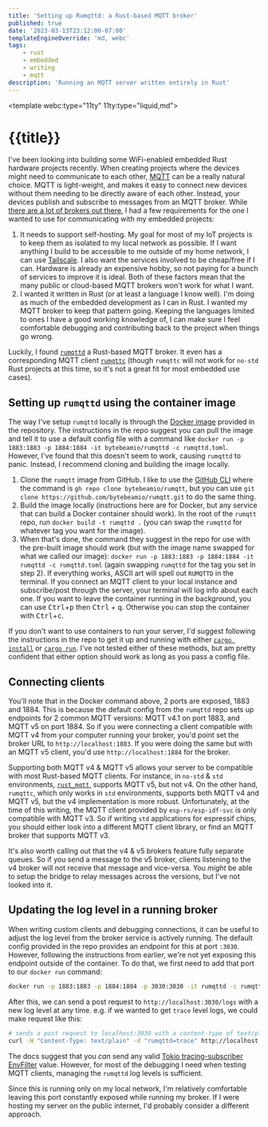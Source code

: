 ```yaml
---
title: 'Setting up Rumqttd: a Rust-based MQTT broker'
published: true
date: '2023-03-13T23:12:00-07:00'
templateEngineOverride: 'md, webc'
tags:
    - rust
    - embedded
    - writing
    - mqtt
description: 'Running an MQTT server written entirely in Rust'
---
```


<template webc:type="11ty" 11ty:type="liquid,md">
# {{title}}
</template>

I've been looking into building some WiFi-enabled embedded Rust hardware projects recently. When creating projects where the devices might need to communicate to each other, [MQTT](https://mqtt.org/) can be a really natural choice. MQTT is light-weight, and makes it easy to connect new devices without them needing to be directly aware of each other. Instead, your devices publish and subscribe to messages from an MQTT broker. While [there are a lot of brokers out there](https://en.wikipedia.org/wiki/Comparison_of_MQTT_implementations), I had a few requirements for the one I wanted to use for communicating with my embedded projects: 

1. It needs to support self-hosting. My goal for most of my IoT projects is to keep them as isolated to my local network as possible. If I want anything I build to be accessible to me outside of my home network, I can use [Tailscale](https://tailscale.com/). I also want the services involved to be cheap/free if I can. Hardware is already an expensive hobby, so not paying for a bunch of services to improve it is ideal. Both of these factors mean that the many public or cloud-based MQTT brokers won't work for what I want. 
2. I wanted it written in Rust (or at least a language I know well). I'm doing as much of the embedded development as I can in Rust. I wanted my MQTT broker to keep that pattern going. Keeping the languages limited to ones I have a good working knowledge of, I can make sure I feel comfortable debugging and contributing back to the project when things go wrong.

Luckily, I found [`rumqttd`](https://github.com/bytebeamio/rumqtt/) a Rust-based MQTT broker. It even has a corresponding MQTT client [`rumqttc`](https://github.com/bytebeamio/rumqtt/blob/main/rumqttc/README.md) (though `rumqttc` will not work for `no-std` Rust projects at this time, so it's not a great fit for most embedded use cases).

## Setting up `rumqttd` using the container image

The way I've setup `rumqttd` locally is through the [Docker image](https://github.com/bytebeamio/rumqtt/blob/67785d57d512612a41c46ce884fca9175e705412/Dockerfile) provided in the repository. The instructions in the repo suggest you can pull the image and tell it to use a default config file with a command like `docker run -p 1883:1883 -p 1884:1884 -it bytebeamio/rumqttd -c rumqttd.toml`. However, I've found that this doesn't seem to work, causing `rumqttd` to panic. Instead, I recommend cloning and building the image locally. 

1. Clone the `rumqtt` image from GitHub. I like to use the [GitHub CLI](https://cli.github.com/) where the command is `gh repo clone bytebeamio/rumqtt`, but you can use `git clone https://github.com/bytebeamio/rumqtt.git` to do the same thing. 
2. Build the image locally (instructions here are for Docker, but any service that can build a Docker container should work). In the root of the `rumqtt` repo, run `docker build -t rumqttd .` (you can swap the `rumqttd` for whatever tag you want for the image).
3. When that's done, the command they suggest in the repo for use with the pre-built image should work (but with the image name swapped for what we called our image):  `docker run -p 1883:1883 -p 1884:1884 -it rumqttd -c rumqttd.toml` (again swapping `rumqttd` for the tag you set in step 2). If everything works, ASCII art will spell out `RUMQTTD` in the terminal. If you connect an MQTT client to your local instance and subscribe/post through the server, your terminal will log info about each one. If you want to leave the container running in the background, you can use <kbd>Ctrl</kbd>+<kbd>p</kbd> then <kbd>Ctrl</kbd> + <kbd>q</kbd>. Otherwise you can stop the container with <kbd>Ctrl</kbd>+<kbd>c</kbd>. 

If you don't want to use containers to run your server, I'd suggest following the instructions in the repo to get it up and running with either [`cargo install`](https://github.com/bytebeamio/rumqtt#install-using-cargo) or [`cargo run`](https://github.com/bytebeamio/rumqtt#compile-from-source). I've not tested either of these methods, but am pretty confident that either option should work as long as you pass a config file.

## Connecting clients

You'll note that in the Docker command above, 2 ports are exposed, 1883 and 1884. This is because the default config from the `rumqttd` repo sets up endpoints for 2 common MQTT versions: MQTT v4.1 on port 1883, and MQTT v5 on port 1884. So if you were connecting a client compatible with MQTT v4 from your computer running your broker, you'd point set the broker URL to `http://localhost:1883`. If you were doing the same but with an MQTT v5 client, you'd use `http://localhost:1884` for the broker. 

Supporting both MQTT v4 & MQTT v5 allows your server to be compatible with most Rust-based MQTT clients. For instance, in `no-std` & `std` environments, [`rust_mqtt`](https://github.com/obabec/rust-mqtt), supports MQTT v5, but not v4. On the other hand, `rumqttc`, which only works in `std` environments, supports both MQTT v4 and MQTT v5, but the v4 implementation is more robust. Unfortunately, at the time of this writing, the MQTT client provided by `esp-rs/esp-idf-svc` is only compatible with MQTT v3. So if writing `std` applications for espressif chips, you should either look into a different MQTT client library, or find an MQTT broker that supports MQTT v3.  

It's also worth calling out that the v4 & v5 brokers feature fully separate queues. So if you send a message to the v5 broker, clients listening to the v4 broker will not receive that message and vice-versa. You _might_ be able to setup the bridge to relay messages across the versions, but I've not looked into it.

## Updating the log level in a running broker

When writing custom clients and debugging connections, it can be useful to adjust the log level from the broker service is actively running. The default config provided in the repo provides an endpoint for this at port `:3030`. However, following the instructions from earlier, we're not yet exposing this endpoint outside of the container. To do that, we first need to add that port to our `docker run` command:
```sh
docker run -p 1883:1883 -p 1884:1884 -p 3030:3030 -it rumqttd -c rumqttd.toml
``` 

After this, we can send a post request to `http://localhost:3030/logs` with a new log level at any time. 
e.g. if we wanted to get `trace` level logs, we could make request like this: 

```sh
# sends a post request to localhost:3030 with a content-type of text/plain and a body of rumqttd=trace
curl -H "Content-Type: text/plain" -d "rumqttd=trace" http://localhost:3030/logs
```
The docs suggest that you _can_ send any valid [Tokio tracing-subscriber EnvFilter](https://docs.rs/tracing-subscriber/latest/tracing_subscriber/struct.EnvFilter.html#directives) value. However, for most of the debugging I need when testing MQTT clients, managing the `rumqttd` log levels is sufficient. 

<callout>Since this is running only on my local network, I'm relatively comfortable leaving this port constantly exposed while running my broker. If I were hosting my server on the public internet, I'd probably consider a different approach. </callout>

